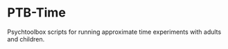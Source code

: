 # PTB-Time
Psychtoolbox scripts for running approximate time experiments with adults and children. 
